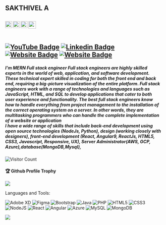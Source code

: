 <h2>SAKTHIVEL A<H2>

<a href="https://www.linkedin.com/in/sakthivel-a-6164bb135/">
  <img align="left" alt="sakthivel Linkdein" width="22px" src="https://cdn.jsdelivr.net/npm/simple-icons@v3/icons/linkedin.svg" />
</a>
<a href="https://github.com/Sakthiveldeveloper6">
  <img align="left" alt="sakthivel Github" width="22px" src="https://cdn.jsdelivr.net/npm/simple-icons@v3/icons/github.svg" />
</a>
<a href="https://www.instagram.com/sha_kti_a/">
  <img align="left" alt="sakthivel Instagram" width="22px" src="https://cdn.jsdelivr.net/npm/simple-icons@v3/icons/instagram.svg" />
</a>
<a href="https://www.youtube.com/channel/UCpmYJCw8qjtZi-S7zs7Z-Pw/">
  <img align="left" alt="sakthivel Youtube" width="24px" src="https://cdn.jsdelivr.net/npm/simple-icons@v3/icons/youtube.svg" />
</a>

<br/>
<br/>

[![YouTube Badge](https://img.shields.io/badge/YouTube-Fullstackdeveloper-red)](https://www.youtube.com/developerfunnel)
[![Linkedin Badge](https://img.shields.io/badge/-Sakthivel-blue?style=flat-square&logo=Linkedin&logoColor=white&link=https://www.linkedin.com/in/sakthivel-a-6164bb135/)](https://www.linkedin.com/in/sakthivel-a-6164bb135/)
[![Website Badge](https://img.shields.io/badge/WebSite-Sakthivel-green)](https://www.sakthivel.me)
[![Website Badge](https://img.shields.io/badge/StackOverflow-Sakthivel-orange)](https://stackoverflow.com/users/14552530/sakthivel-)



<h5>
I'm 
MERN Full stack engineer
Full stack engineers are highly skilled experts in the world of web, application, and software development. These technical expert skilled in coding for both the front end and back end, requiring a big-picture visualization of the entire platform. Full stack engineers work with a range of technologies and languages such as JavaScript, HTML, and SQL to develop applications that cater to both user experience and functionality. The best full stack engineers know how to handle everything from project management to the installation of the correct operating system on a server. In other words, they are multitasking programmers who can handle the complete implementation of a website or application</br>
I have a wide range of skills that include back-end development using open source technologies (NodeJs, Python), design (working closely with designers), front-end development (React, Angular9, ReactJs, HTML5, CSS3, Javascript, Responsive, UX), Server Administrator(AWS, GCP, Azure),database(MongoDB,Mysql),
 </h5>

<!--
**Sakthiveldeveloper/Sakthiveldeveloper** is a ✨ _special_ ✨ repository because its `README.md` (this file) appears on your GitHub profile.
-->



![Visitor Count](https://profile-counter.glitch.me/sakthiveldeveloper/count.svg)

<div>
  <h4>🏆 Github Profile Trophy</h4>
  <a href="https://github.com/ryo-ma/github-profile-trophy">
    <img src="https://github-profile-trophy.vercel.app/?username=sakthiveldeveloper&column=7"/>
  </a>
</div>
  

Languages and Tools:


<img alt="Adobe XD" src="https://img.shields.io/badge/adobexd-%23FF26BE.svg?style=flat-square&logo=adobexd&logoColor=white"/> <img alt="Figma" src="https://img.shields.io/badge/figma-%23F24E1E.svg?style=flat-square&logo=figma&logoColor=white"/> <img alt="Bootstrap" src="https://img.shields.io/badge/bootstrap-%23563D7C.svg?style=flat-square&logo=bootstrap&logoColor=white"/> <img alt="Java" src="https://img.shields.io/badge/java-%23ED8B00.svg?style=flat-square&logo=java&logoColor=white"/> <img alt="PHP" src="https://img.shields.io/badge/php-%23777BB4.svg?style=flat-square&logo=php&logoColor=white"/> <img alt="HTML5" src="https://img.shields.io/badge/html5-%23E34F26.svg?style=flat-square&logo=html5&logoColor=white"/> <img alt="CSS3" src="https://img.shields.io/badge/css3-%231572B6.svg?style=flat-square&logo=css3&logoColor=white"/> <img alt="NodeJS" src="https://img.shields.io/badge/node.js-%2343853D.svg?style=flat-square&logo=node-dot-js&logoColor=white"/> <img alt="React" src="https://img.shields.io/badge/react-%2320232a.svg?style=flat-square&logo=react&logoColor=%2361DAFB"/> <img alt="Angular" src="https://img.shields.io/badge/angular-%23DD0031.svg?flat-square&logo=angular&logoColor=white"/> <img alt="Azure" src="https://img.shields.io/badge/azure-%230072C6.svg?style=flat-square&logo=azure-devops&logoColor=white"/> <img alt="MySQL" src="https://img.shields.io/badge/mysql-%2300f.svg?style=flat-square&logo=mysql&logoColor=white"/> <img alt="MongoDB" src ="https://img.shields.io/badge/MongoDB-%234ea94b.svg?style=flat-square&logo=mongodb&logoColor=white"/>

![](https://activity-graph.herokuapp.com/graph?username=sakthiveldeveloper&theme=react-dark&area=true)



